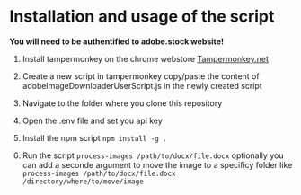 # Installation and usage of the script

**You will need to be authentified to adobe.stock website!**

1. Install tampermonkey on the chrome webstore
    <a href="https://www.tampermonkey.net/index.php?browser=chrome#google_vignette" target="_blank">Tampermonkey.net</a>

2. Create a new script in tampermonkey copy/paste the content of adobeImageDownloaderUserScript.js in the newly created script

3. Navigate to the folder where you clone this repository

4. Open the .env file and set you api key

5. Install the npm script `npm install -g .`

6. Run the script `process-images /path/to/docx/file.docx` optionally you can add a seconde argument to move the image to a specificy folder like `process-images /path/to/docx/file.docx /directory/where/to/move/image`

